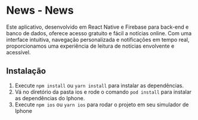 # News - News

Este aplicativo, desenvolvido em React Native e Firebase para back-end e banco de dados, oferece acesso gratuito e fácil a notícias online. Com uma interface
intuitiva, navegação personalizada e notificações em tempo real, proporcionamos uma experiência de leitura de notícias envolvente e acessível.

## Instalação

1. Execute `npm install` ou `yarn install` para instalar as dependências.
2. Vá no diretório da pasta ios e rode o comando `pod install` para instalar as dependências do Iphone.
3. Execute `npm ios` ou `yarn ios` para rodar o projeto em seu simulador de Iphone
